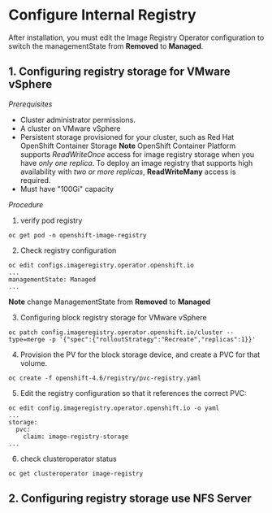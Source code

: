 # Configure Internal Registry 

After installation, you must edit the Image Registry Operator configuration to switch the managementState from **Removed** to **Managed**.

## 1. Configuring registry storage for VMware vSphere
*Prerequisites*
- Cluster administrator permissions.
- A cluster on VMware vSphere
- Persistent storage provisioned for your cluster, such as Red Hat OpenShift Container Storage
**Note**
OpenShift Container Platform supports *ReadWriteOnce* access for image registry storage when you have *only one replica*. To deploy an image registry that supports high availability with *two or more replicas*, **ReadWriteMany** access is required.
- Must have "100Gi" capacity

*Procedure*
1. verify pod registry
```
oc get pod -n openshift-image-registry
```
2. Check registry configuration
```
oc edit configs.imageregistry.operator.openshift.io
...
managementState: Managed
...
```
**Note**
change ManagementState from **Removed** to **Managed**

3. Configuring block registry storage for VMware vSphere
```
oc patch config.imageregistry.operator.openshift.io/cluster --type=merge -p '{"spec":{"rolloutStrategy":"Recreate","replicas":1}}'
```
4. Provision the PV for the block storage device, and create a PVC for that volume.
```
oc create -f openshift-4.6/registry/pvc-registry.yaml
```
5. Edit the registry configuration so that it references the correct PVC:
```
oc edit config.imageregistry.operator.openshift.io -o yaml
...
storage:
  pvc:
    claim: image-registry-storage
...
```

6. check clusteroperator status
```
oc get clusteroperator image-registry
```

## 2. Configuring registry storage use NFS Server


